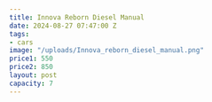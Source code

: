 ```yaml
---
title: Innova Reborn Diesel Manual
date: 2024-08-27 07:47:00 Z
tags:
- cars
image: "/uploads/Innova_reborn_diesel_manual.png"
price1: 550
price2: 850
layout: post
capacity: 7
---
```


